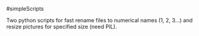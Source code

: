 #simpleScripts

Two python scripts for fast rename files to numerical names (1, 2, 3...) and resize pictures for specified size (need PIL).